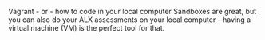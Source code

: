 Vagrant - or - how to code in your local computer
Sandboxes are great, but you can also do your ALX assessments on your local computer - having a virtual machine (VM) is the perfect tool for that.